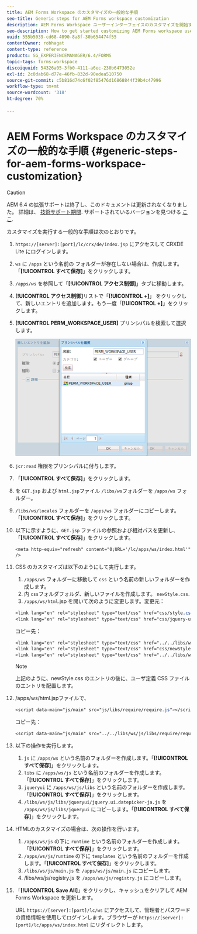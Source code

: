 ```yaml
---
title: AEM Forms Workspace のカスタマイズの一般的な手順
seo-title: Generic steps for AEM Forms workspace customization
description: AEM Forms Workspace ユーザーインターフェイスのカスタマイズを開始する方法です。
seo-description: How to get started customizing AEM Forms workspace user interface.
uuid: 555b5039-cd68-4090-8a8f-30b654474f55
contentOwner: robhagat
content-type: reference
products: SG_EXPERIENCEMANAGER/6.4/FORMS
topic-tags: forms-workspace
discoiquuid: 54326a05-3fb0-4111-a6ec-230b6473052e
exl-id: 2c0dab68-d77e-46fb-832d-90edea510750
source-git-commit: c5b816d74c6f02f85476d16868844f39b4c47996
workflow-type: tm+mt
source-wordcount: '318'
ht-degree: 70%

---
```


# AEM Forms Workspace のカスタマイズの一般的な手順 {#generic-steps-for-aem-forms-workspace-customization}

>[!CAUTION]
>
>AEM 6.4 の拡張サポートは終了し、このドキュメントは更新されなくなりました。 詳細は、 [技術サポート期間](https://helpx.adobe.com/jp/support/programs/eol-matrix.html). サポートされているバージョンを見つける [ここ](https://experienceleague.adobe.com/docs/?lang=ja).

カスタマイズを実行する一般的な手順は次のとおりです。

1. `https://[server]:[port]/lc/crx/de/index.jsp` にアクセスして CRXDE Lite にログインします。
1. `ws` に `/apps` という名前の  フォルダーが存在しない場合は、作成します。「**[!UICONTROL すべて保存]**」をクリックします。
1. `/apps/ws` を参照して「**[!UICONTROL アクセス制御]**」タブに移動します。
1. **[!UICONTROL アクセス制御]**&#x200B;リストで「**[!UICONTROL +]**」 をクリックして、新しいエントリを追加します。もう一度「**[!UICONTROL +]**」をクリックします。
1. **[!UICONTROL PERM_WORKSPACE_USER]** プリンシパルを検索して選択します。

   ![HTML Workspace をカスタマイズするための汎用手順の一部として PERM_WORKSPACE_USER プリンシパルを選択します](assets/perm_workspace_user.png)

1. `jcr:read` 権限をプリンシパルに付与します。
1. 「**[!UICONTROL すべて保存]**」をクリックします。
1. を `GET.jsp` および `html.jsp`ファイル `/libs/ws`フォルダーを `/apps/ws` フォルダー。
1. `/libs/ws/locales` フォルダーを `/apps/ws` フォルダーにコピーします。「**[!UICONTROL すべて保存]**」をクリックします。
1. 以下に示すように、`GET.jsp` ファイルの参照および相対パスを更新し、「**[!UICONTROL すべて保存]**」をクリックします。

   ```
   <meta http-equiv="refresh" content="0;URL='/lc/apps/ws/index.html'" />
   ```

1. CSS のカスタマイズは以下のようにして実行します。

   1. `/apps/ws` フォルダーに移動して `css` という名前の新しいフォルダーを作成します。
   1. 内 `css`フォルダフォルダ、新しいファイルを作成します。 `newStyle.css`.
   1. `/apps/ws/html`.jsp を開いて次のように変更します。変更元：

   ```css
   <link lang="en" rel="stylesheet" type="text/css" href="css/style.css" />
   <link lang="en" rel="stylesheet" type="text/css" href="css/jquery-ui.css"/>
   ```

   コピー先：

   ```css
   <link lang="en" rel="stylesheet" type="text/css" href="../../libs/ws/css/style.css" />
   <link lang="en" rel="stylesheet" type="text/css" href="css/newStyle.css" />
   <link lang="en" rel="stylesheet" type="text/css" href="../../libs/ws/css/jquery-ui.css"/>
   ```

   >[!NOTE]
   >
   >上記のように、newStyle.css のエントリの後に、ユーザ定義 CSS ファイルのエントリを配置します。

1. /apps/ws/html.jspファイルで、

   ```css
   <script data-main="js/main" src="js/libs/require/require.js"></script>
   ```

   コピー先：

   ```css
   <script data-main="js/main" src="../../libs/ws/js/libs/require/require.js"></script>
   ```

1. 以下の操作を実行します。

   1. `js` に `/apps/ws` という名前のフォルダーを作成します。「**[!UICONTROL すべて保存]**」をクリックします。
   1. `libs` に `/apps/ws/js` という名前のフォルダーを作成します。「**[!UICONTROL すべて保存]**」をクリックします。
   1. `jqueryui` に `/apps/ws/js/libs` という名前のフォルダーを作成します。「**[!UICONTROL すべて保存]**」をクリックします。
   1. `/libs/ws/js/libs/jqueryui/jquery.ui.datepicker-ja.js` を `/apps/ws/js/libs/jqueryui` にコピーします。「**[!UICONTROL すべて保存]**」をクリックします。

1. HTMLのカスタマイズの場合は、次の操作を行います。

   1. `/apps/ws/js` の下に `runtime` という名前のフォルダーを作成します。「**[!UICONTROL すべて保存]**」をクリックします。
   1. `/apps/ws/js/runtime` の下に `templates` という名前のフォルダーを作成します。「**[!UICONTROL すべて保存]**」をクリックします。
   1. `/libs/ws/js/main.js` を `/apps/ws/js/main.js` にコピーします。
   1. /libs/ws/js/registry.js を `/apps/ws/js/registry.js` にコピーします。

1. 「**[!UICONTROL Save All]**」をクリックし、キャッシュをクリアして AEM Forms Workspace を更新します。

   URL `https://[server]:[port]/lc/ws` にアクセスして、管理者とパスワードの資格情報を使用してログインします。ブラウザーが `https://[server]:[port]/lc/apps/ws/index.html` にリダイレクトします。
